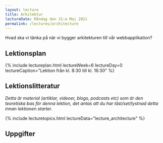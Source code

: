 ```yaml
---
layout: lecture
title: Arkitektur
lectureDate: Måndag den 31:e Maj 2021
permalink: /lectures/architecture
---
```


Hvad ska vi tänka på när vi bygger arkitekturen till vår webbapplikation?

## Lektionsplan

{% include lectureplan.html lectureWeek=6 lectureDay=0 lectureCaption="Lektion från kl. 8:30 till kl. 16:30" %}

## Lektionslitteratur
*Detta är material (artiklar, videoer, blogs, podcasts etc) som är den teoretiska bas för denna lektion, det antas att du har läst/set/lystnad detta innan lektionen starter.*

{% include lecturetopics.html lectureData="lecture_architecture" %}

## Uppgifter
